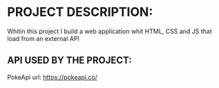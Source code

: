 # PROJECT DESCRIPTION:

Whitin this project I build a web application whit HTML, CSS and JS that load from an external API


## API USED BY THE PROJECT:

PokeApi url: https://pokeapi.co/
